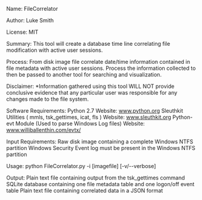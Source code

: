 Name:	 	    FileCorrelator

Author: Luke Smith

License: MIT 

Summary: 	  This tool will create a database time line correlating file modification with active user sessions.

Process:	  From disk image file correlate date/time information contained in file metadata with active user sessions. 
			      Process the information collected to then be passed to another tool for searching and visualization.
			
Disclaimer:	*Information gathered using this tool WILL NOT provide conclusive evidence that any particular user was responsible
             for any changes made to the file system.

Software Requirements:	Python 2.7 Website: www.python.org
						Sleuthkit Utilities ( mmls, tsk_gettimes, icat, fls ) Website: www.sleuthkit.org
						Python-evt Module (Used to parse Windows Log files) Website: www.williballenthin.com/evtx/

Input Requirements:		Raw disk image containing a complete Windows NTFS partition
						Windows Security Event log must be present in the Windows NTFS partition

Usage: python FileCorrelator.py -i [imagefile] [-v/--verbose]

Output:					Plain text file containing output from the tsk_gettimes command
						SQLite database containing one file metadata table and one logon/off event table
						Plain text file containing correlated data in a JSON format